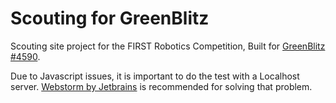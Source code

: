 # **Scouting for GreenBlitz** #

Scouting site project for the FIRST Robotics Competition,
Built for [GreenBlitz #4590](http://www.facebook.com/greenblitz4590/).

Due to Javascript issues, it is important to do the test with a Localhost server.
[Webstorm by Jetbrains](https://www.jetbrains.com/webstorm/) is recommended for solving that problem.